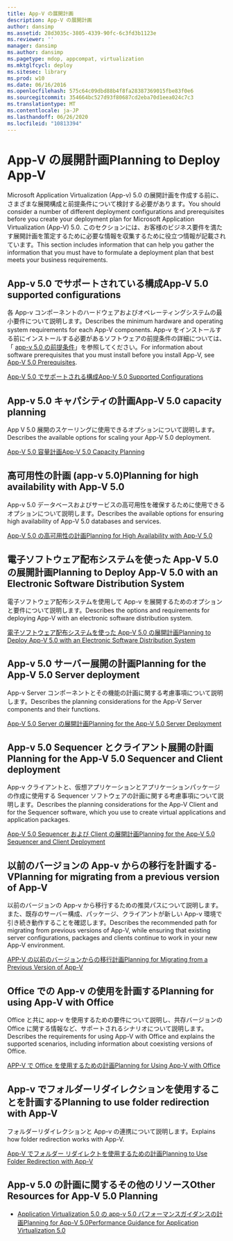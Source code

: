 ```yaml
---
title: App-V の展開計画
description: App-V の展開計画
author: dansimp
ms.assetid: 28d3035c-3805-4339-90fc-6c3fd3b1123e
ms.reviewer: ''
manager: dansimp
ms.author: dansimp
ms.pagetype: mdop, appcompat, virtualization
ms.mktglfcycl: deploy
ms.sitesec: library
ms.prod: w10
ms.date: 06/16/2016
ms.openlocfilehash: 575c64c09dbd88b4f8fa28387369015fbe83f0e6
ms.sourcegitcommit: 354664bc527d93f80687cd2eba70d1eea024c7c3
ms.translationtype: MT
ms.contentlocale: ja-JP
ms.lasthandoff: 06/26/2020
ms.locfileid: "10813394"
---
```

# <span data-ttu-id="e3810-103">App-V の展開計画</span><span class="sxs-lookup"><span data-stu-id="e3810-103">Planning to Deploy App-V</span></span>


<span data-ttu-id="e3810-104">Microsoft Application Virtualization (App-v) 5.0 の展開計画を作成する前に、さまざまな展開構成と前提条件について検討する必要があります。</span><span class="sxs-lookup"><span data-stu-id="e3810-104">You should consider a number of different deployment configurations and prerequisites before you create your deployment plan for Microsoft Application Virtualization (App-V) 5.0.</span></span> <span data-ttu-id="e3810-105">このセクションには、お客様のビジネス要件を満たす展開計画を策定するために必要な情報を収集するために役立つ情報が記載されています。</span><span class="sxs-lookup"><span data-stu-id="e3810-105">This section includes information that can help you gather the information that you must have to formulate a deployment plan that best meets your business requirements.</span></span>

## <a href="" id="---------app-v-5-0-supported-configurations"></a> <span data-ttu-id="e3810-106">App-v 5.0 でサポートされている構成</span><span class="sxs-lookup"><span data-stu-id="e3810-106">App-V 5.0 supported configurations</span></span>


<span data-ttu-id="e3810-107">各 App-v コンポーネントのハードウェアおよびオペレーティングシステムの最小要件について説明します。</span><span class="sxs-lookup"><span data-stu-id="e3810-107">Describes the minimum hardware and operating system requirements for each App-V components.</span></span> <span data-ttu-id="e3810-108">App-v をインストールする前にインストールする必要があるソフトウェアの前提条件の詳細については、「 [app-v 5.0 の前提条件](app-v-50-prerequisites.md)」を参照してください。</span><span class="sxs-lookup"><span data-stu-id="e3810-108">For information about software prerequisites that you must install before you install App-V, see [App-V 5.0 Prerequisites](app-v-50-prerequisites.md).</span></span>

[<span data-ttu-id="e3810-109">App-V 5.0 でサポートされる構成</span><span class="sxs-lookup"><span data-stu-id="e3810-109">App-V 5.0 Supported Configurations</span></span>](app-v-50-supported-configurations.md)

## <span data-ttu-id="e3810-110">App-v 5.0 キャパシティの計画</span><span class="sxs-lookup"><span data-stu-id="e3810-110">App-V 5.0 capacity planning</span></span>


<span data-ttu-id="e3810-111">App V 5.0 展開のスケーリングに使用できるオプションについて説明します。</span><span class="sxs-lookup"><span data-stu-id="e3810-111">Describes the available options for scaling your App-V 5.0 deployment.</span></span>

[<span data-ttu-id="e3810-112">App-V 5.0 容量計画</span><span class="sxs-lookup"><span data-stu-id="e3810-112">App-V 5.0 Capacity Planning</span></span>](app-v-50-capacity-planning.md)

## <span data-ttu-id="e3810-113">高可用性の計画 (app-v 5.0)</span><span class="sxs-lookup"><span data-stu-id="e3810-113">Planning for high availability with App-V 5.0</span></span>


<span data-ttu-id="e3810-114">App-v 5.0 データベースおよびサービスの高可用性を確保するために使用できるオプションについて説明します。</span><span class="sxs-lookup"><span data-stu-id="e3810-114">Describes the available options for ensuring high availability of App-V 5.0 databases and services.</span></span>

[<span data-ttu-id="e3810-115">App-V 5.0 の高可用性の計画</span><span class="sxs-lookup"><span data-stu-id="e3810-115">Planning for High Availability with App-V 5.0</span></span>](planning-for-high-availability-with-app-v-50.md)

## <span data-ttu-id="e3810-116">電子ソフトウェア配布システムを使った App-V 5.0 の展開計画</span><span class="sxs-lookup"><span data-stu-id="e3810-116">Planning to Deploy App-V 5.0 with an Electronic Software Distribution System</span></span>


<span data-ttu-id="e3810-117">電子ソフトウェア配布システムを使用して App-v を展開するためのオプションと要件について説明します。</span><span class="sxs-lookup"><span data-stu-id="e3810-117">Describes the options and requirements for deploying App-V with an electronic software distribution system.</span></span>

[<span data-ttu-id="e3810-118">電子ソフトウェア配布システムを使った App-V 5.0 の展開計画</span><span class="sxs-lookup"><span data-stu-id="e3810-118">Planning to Deploy App-V 5.0 with an Electronic Software Distribution System</span></span>](planning-to-deploy-app-v-50-with-an-electronic-software-distribution-system.md)

## <span data-ttu-id="e3810-119">App-v 5.0 サーバー展開の計画</span><span class="sxs-lookup"><span data-stu-id="e3810-119">Planning for the App-V 5.0 Server deployment</span></span>


<span data-ttu-id="e3810-120">App-v Server コンポーネントとその機能の計画に関する考慮事項について説明します。</span><span class="sxs-lookup"><span data-stu-id="e3810-120">Describes the planning considerations for the App-V Server components and their functions.</span></span>

[<span data-ttu-id="e3810-121">App-V 5.0 Server の展開計画</span><span class="sxs-lookup"><span data-stu-id="e3810-121">Planning for the App-V 5.0 Server Deployment</span></span>](planning-for-the-app-v-50-server-deployment.md)

## <span data-ttu-id="e3810-122">App-v 5.0 Sequencer とクライアント展開の計画</span><span class="sxs-lookup"><span data-stu-id="e3810-122">Planning for the App-V 5.0 Sequencer and Client deployment</span></span>


<span data-ttu-id="e3810-123">App-v クライアントと、仮想アプリケーションとアプリケーションパッケージの作成に使用する Sequencer ソフトウェアの計画に関する考慮事項について説明します。</span><span class="sxs-lookup"><span data-stu-id="e3810-123">Describes the planning considerations for the App-V Client and for the Sequencer software, which you use to create virtual applications and application packages.</span></span>

[<span data-ttu-id="e3810-124">App-V 5.0 Sequencer および Client の展開計画</span><span class="sxs-lookup"><span data-stu-id="e3810-124">Planning for the App-V 5.0 Sequencer and Client Deployment</span></span>](planning-for-the-app-v-50-sequencer-and-client-deployment.md)

## <span data-ttu-id="e3810-125">以前のバージョンの App-v からの移行を計画する-V</span><span class="sxs-lookup"><span data-stu-id="e3810-125">Planning for migrating from a previous version of App-V</span></span>


<span data-ttu-id="e3810-126">以前のバージョンの App-v から移行するための推奨パスについて説明します。また、既存のサーバー構成、パッケージ、クライアントが新しい App-v 環境で引き続き動作することを確認します。</span><span class="sxs-lookup"><span data-stu-id="e3810-126">Describes the recommended path for migrating from previous versions of App-V, while ensuring that existing server configurations, packages and clients continue to work in your new App-V environment.</span></span>

[<span data-ttu-id="e3810-127">APP-V の以前のバージョンからの移行計画</span><span class="sxs-lookup"><span data-stu-id="e3810-127">Planning for Migrating from a Previous Version of App-V</span></span>](planning-for-migrating-from-a-previous-version-of-app-v.md)

## <span data-ttu-id="e3810-128">Office での App-v の使用を計画する</span><span class="sxs-lookup"><span data-stu-id="e3810-128">Planning for using App-V with Office</span></span>


<span data-ttu-id="e3810-129">Office と共に app-v を使用するための要件について説明し、共存バージョンの Office に関する情報など、サポートされるシナリオについて説明します。</span><span class="sxs-lookup"><span data-stu-id="e3810-129">Describes the requirements for using App-V with Office and explains the supported scenarios, including information about coexisting versions of Office.</span></span>

[<span data-ttu-id="e3810-130">APP-V で Office を使用するための計画</span><span class="sxs-lookup"><span data-stu-id="e3810-130">Planning for Using App-V with Office</span></span>](planning-for-using-app-v-with-office.md)

## <span data-ttu-id="e3810-131">App-v でフォルダーリダイレクションを使用することを計画する</span><span class="sxs-lookup"><span data-stu-id="e3810-131">Planning to use folder redirection with App-V</span></span>


<span data-ttu-id="e3810-132">フォルダーリダイレクションと App-v の連携について説明します。</span><span class="sxs-lookup"><span data-stu-id="e3810-132">Explains how folder redirection works with App-V.</span></span>

[<span data-ttu-id="e3810-133">App-V でフォルダー リダイレクトを使用するための計画</span><span class="sxs-lookup"><span data-stu-id="e3810-133">Planning to Use Folder Redirection with App-V</span></span>](planning-to-use-folder-redirection-with-app-v.md)

## <a href="" id="other-resources-for-app-v-5-0-planning-"></a><span data-ttu-id="e3810-134">App-v 5.0 の計画に関するその他のリソース</span><span class="sxs-lookup"><span data-stu-id="e3810-134">Other Resources for App-V 5.0 Planning</span></span>


-   <span data-ttu-id="e3810-135">[Application Virtualization 5.0 の app-v 5.0 パフォーマンスガイダンス](performance-guidance-for-application-virtualization-50.md)[の計画](planning-for-app-v-50-rc.md)</span><span class="sxs-lookup"><span data-stu-id="e3810-135">[Planning for App-V 5.0](planning-for-app-v-50-rc.md)[Performance Guidance for Application Virtualization 5.0](performance-guidance-for-application-virtualization-50.md)</span></span>

 

 





